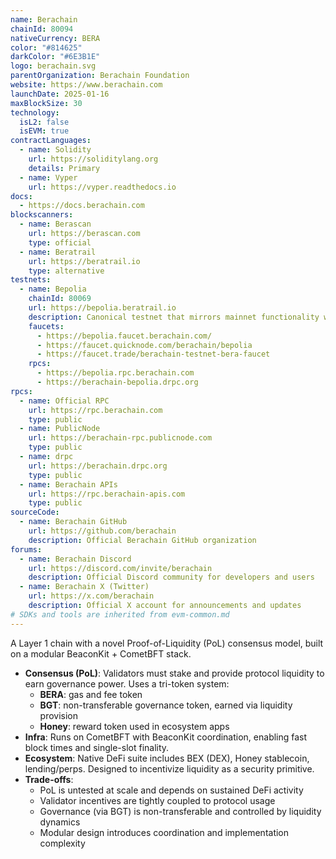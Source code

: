```yaml
---
name: Berachain
chainId: 80094
nativeCurrency: BERA
color: "#814625"
darkColor: "#6E3B1E"
logo: berachain.svg
parentOrganization: Berachain Foundation
website: https://www.berachain.com
launchDate: 2025-01-16
maxBlockSize: 30
technology:
  isL2: false
  isEVM: true
contractLanguages:
  - name: Solidity
    url: https://soliditylang.org
    details: Primary
  - name: Vyper
    url: https://vyper.readthedocs.io
docs:
  - https://docs.berachain.com
blockscanners:
  - name: Berascan
    url: https://berascan.com
    type: official
  - name: Beratrail
    url: https://beratrail.io
    type: alternative
testnets:
  - name: Bepolia
    chainId: 80069
    url: https://bepolia.beratrail.io
    description: Canonical testnet that mirrors mainnet functionality with full Proof-of-Liquidity support.
    faucets:
      - https://bepolia.faucet.berachain.com/
      - https://faucet.quicknode.com/berachain/bepolia
      - https://faucet.trade/berachain-testnet-bera-faucet
    rpcs:
      - https://bepolia.rpc.berachain.com
      - https://berachain-bepolia.drpc.org
rpcs:
  - name: Official RPC
    url: https://rpc.berachain.com
    type: public
  - name: PublicNode
    url: https://berachain-rpc.publicnode.com
    type: public
  - name: drpc
    url: https://berachain.drpc.org
    type: public
  - name: Berachain APIs
    url: https://rpc.berachain-apis.com
    type: public
sourceCode:
  - name: Berachain GitHub
    url: https://github.com/berachain
    description: Official Berachain GitHub organization
forums:
  - name: Berachain Discord
    url: https://discord.com/invite/berachain
    description: Official Discord community for developers and users
  - name: Berachain X (Twitter)
    url: https://x.com/berachain
    description: Official X account for announcements and updates
# SDKs and tools are inherited from evm-common.md
---
```


A Layer 1 chain with a novel Proof-of-Liquidity (PoL) consensus model, built on a modular BeaconKit + CometBFT stack.

- **Consensus (PoL)**: Validators must stake and provide protocol liquidity to earn governance power. Uses a tri-token system:  
  - **BERA**: gas and fee token  
  - **BGT**: non-transferable governance token, earned via liquidity provision  
  - **Honey**: reward token used in ecosystem apps  
- **Infra**: Runs on CometBFT with BeaconKit coordination, enabling fast block times and single-slot finality.  
- **Ecosystem**: Native DeFi suite includes BEX (DEX), Honey stablecoin, lending/perps. Designed to incentivize liquidity as a security primitive.  
- **Trade-offs**:  
  - PoL is untested at scale and depends on sustained DeFi activity  
  - Validator incentives are tightly coupled to protocol usage  
  - Governance (via BGT) is non-transferable and controlled by liquidity dynamics  
  - Modular design introduces coordination and implementation complexity  